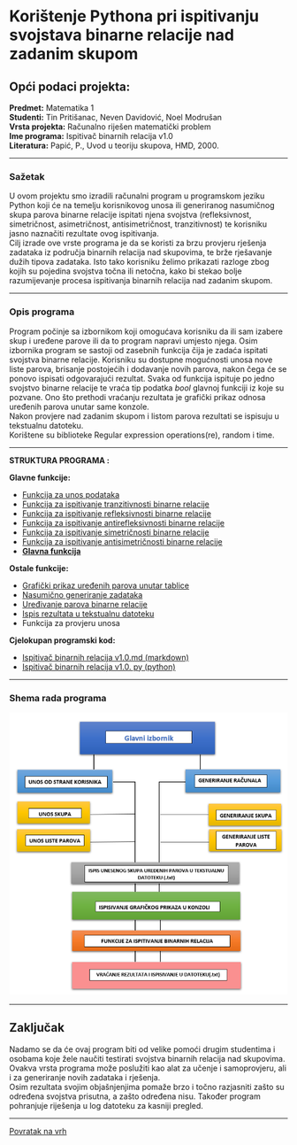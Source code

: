 # Korištenje Pythona pri ispitivanju svojstava binarne relacije nad zadanim skupom
<a id="top"></a>
## Opći podaci projekta:
**Predmet:** Matematika 1  
**Studenti:** Tin Pritišanac, Neven Davidović, Noel Modrušan  
**Vrsta projekta:** Računalno riješen matematički problem  
**Ime programa:** Ispitivač binarnih relacija v1.0  
**Literatura:** Papić, P., Uvod u teoriju skupova, HMD, 2000.  

_____________________________________________________________________________
### Sažetak

U ovom projektu smo izradili računalni program u programskom jeziku Python koji će na temelju korisnikovog unosa ili generiranog nasumičnog skupa parova binarne relacije  ispitati njena svojstva (refleksivnost, simetričnost, asimetričnost, antisimetričnost, tranzitivnost) te korisniku jasno naznačiti rezultate ovog ispitivanja.  
Cilj izrade ove vrste programa je da se koristi za brzu provjeru rješenja zadataka iz područja binarnih relacija nad skupovima, te brže rješavanje dužih tipova zadataka. Isto tako korisniku želimo prikazati razloge zbog kojih su pojedina svojstva točna ili netočna, kako bi stekao bolje razumijevanje procesa ispitivanja binarnih relacija nad zadanim skupom. 

_____________________________________________________________________________

### Opis programa

Program počinje sa izbornikom koji omogućava korisniku da ili sam izabere skup i uređene parove ili da to program napravi umjesto njega.
Osim izbornika program se sastoji od zasebnih funkcija čija je zadaća ispitati svojstva binarne relacije. Korisniku su dostupne mogućnosti unosa nove liste parova, brisanje postojećih i dodavanje novih parova, nakon čega će se ponovo ispisati odgovarajući rezultat. 
Svaka od funkcija ispituje po jedno svojstvo binarne relacije te vraća tip podatka *bool* glavnoj funkciji iz koje su pozvane.   Ono što prethodi vraćanju rezultata je grafički prikaz odnosa uređenih parova unutar same konzole.  
Nakon provjere nad zadanim skupom i listom parova rezultati se ispisuju u tekstualnu datoteku.  
Korištene su biblioteke Regular expression operations(re), random i time. 

_____________________________________________________________________________
**STRUKTURA PROGRAMA :**  
  
**Glavne funkcije:**
 - [Funkcija za unos podataka](Funkcije/UnosPodataka.md)  
 - [Funkcija za ispitivanje tranzitivnosti binarne relacije](Funkcije/Tranzitivnost.md)    
 - [Funkcija za ispitivanje refleksivnosti binarne relacije](Funkcije/Refleksivnost.md)  
 - [Funkcija za ispitivanje antirefleksivnosti binarne relacije](Funkcije/Antirefleksivnost.md)  
 - [Funkcija za ispitivanje simetričnosti binarne relacije](Funkcije/Simetričnost.md)    
 - [Funkcija za ispitivanje antisimetričnosti binarne relacije](Funkcije/Antisimetričnost.md)  
 - [**Glavna funkcija**](Funkcije/GlavnaFunkcija.md) 


**Ostale funkcije:**
- [Grafički prikaz uređenih parova unutar tablice](Features/GrafickiPrikaz.md)
- [Nasumično generiranje zadataka](Features/RandomGeneriranje.md)
- [Uređivanje parova binarne relacije](Features/UredjivanjeParova.md)
- [Ispis rezultata u tekstualnu datoteku](Features/IspisRezultata.md)  
- Funkcija za provjeru unosa
  

**Cjelokupan programski kod:**  
- [Ispitivač binarnih relacija v1.0.md (markdown)](Programski_kod.md)
- [Ispitivač binarnih relacija v1.0. py (python)](Projekt.py)
____________________________________________________________________________
### Shema rada programa

![](Program_shema.png)
_____________________________________________________________________________
## Zaključak

Nadamo se da će ovaj program biti od velike pomoći drugim studentima i osobama koje žele naučiti testirati svojstva binarnih relacija nad skupovima.
Ovakva vrsta programa može poslužiti kao alat za učenje i samoprovjeru, ali i za generiranje novih zadataka i rješenja.   
Osim rezultata svojim objašnjenjima pomaže brzo i točno razjasniti zašto su određena svojstva prisutna, a zašto određena nisu.
Također program pohranjuje riješenja u log datoteku za kasniji pregled.

___________________________________________________________________________________
<a href="#top">Povratak na vrh</a>



